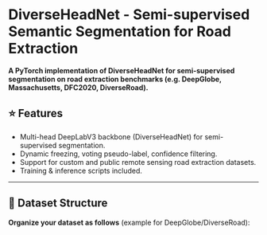 # DiverseHeadNet - Semi-supervised Semantic Segmentation for Road Extraction

**A PyTorch implementation of DiverseHeadNet for semi-supervised segmentation on road extraction benchmarks (e.g. DeepGlobe, Massachusetts, DFC2020, DiverseRoad).**

## ⭐️ Features

- Multi-head DeepLabV3 backbone (DiverseHeadNet) for semi-supervised segmentation.
- Dynamic freezing, voting pseudo-label, confidence filtering.
- Support for custom and public remote sensing road extraction datasets.
- Training & inference scripts included.

---

## 📂 Dataset Structure

**Organize your dataset as follows** (example for DeepGlobe/DiverseRoad):

